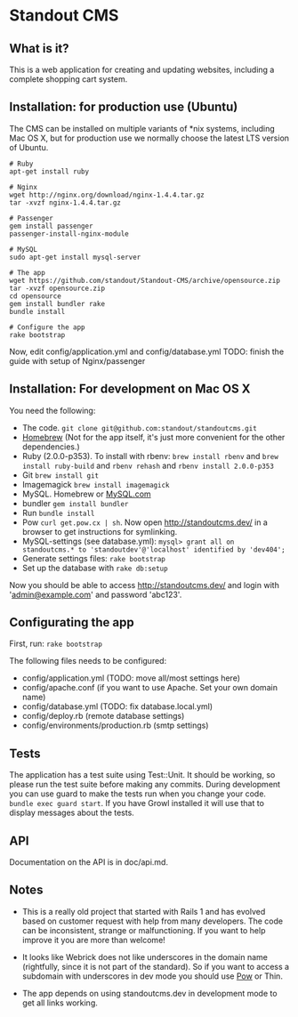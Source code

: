 # Standout CMS

## What is it?

This is a web application for creating and updating websites, including a complete shopping cart system.

## Installation: for production use (Ubuntu)

The CMS can be installed on multiple variants of *nix systems, including Mac OS X, but for production
use we normally choose the latest LTS version of Ubuntu.

```
# Ruby
apt-get install ruby

# Nginx
wget http://nginx.org/download/nginx-1.4.4.tar.gz
tar -xvzf nginx-1.4.4.tar.gz

# Passenger
gem install passenger
passenger-install-nginx-module

# MySQL
sudo apt-get install mysql-server

# The app
wget https://github.com/standout/Standout-CMS/archive/opensource.zip
tar -xvzf opensource.zip
cd opensource
gem install bundler rake
bundle install

# Configure the app
rake bootstrap

```

Now, edit config/application.yml and config/database.yml
TODO: finish the guide with setup of Nginx/passenger


## Installation: For development on Mac OS X

You need the following:

 * The code. `git clone git@github.com:standout/standoutcms.git`
 * [Homebrew](https://github.com/mxcl/homebrew/wiki/installation) (Not for the app itself, it's just more convenient for the other dependencies.)
 * Ruby (2.0.0-p353). To install with rbenv: `brew install rbenv` and `brew install ruby-build` and `rbenv rehash` and `rbenv install 2.0.0-p353`
 * Git `brew install git`
 * Imagemagick `brew install imagemagick`
 * MySQL. Homebrew or [MySQL.com](http://dev.mysql.com/downloads/mysql/)
 * bundler `gem install bundler`
 * Run `bundle install`
 * Pow `curl get.pow.cx | sh`. Now open http://standoutcms.dev/ in a browser to get instructions for symlinking.
 * MySQL-settings (see database.yml): `mysql> grant all on standoutcms.* to 'standoutdev'@'localhost' identified by 'dev404';`
 * Generate settings files: `rake bootstrap`
 * Set up the database with `rake db:setup`

Now you should be able to access http://standoutcms.dev/ and login with 'admin@example.com' and password 'abc123'.

## Configurating the app

First, run: `rake bootstrap`

The following files needs to be configured:

 * config/application.yml (TODO: move all/most settings here)
 * config/apache.conf (if you want to use Apache. Set your own domain name)
 * config/database.yml (TODO: fix database.local.yml)
 * config/deploy.rb (remote database settings)
 * config/environments/production.rb (smtp settings)

## Tests

The application has a test suite using Test::Unit. It should be working, so please run the test suite before making any commits.
During development you can use guard to make the tests run when you change your code. `bundle exec guard start`.
If you have Growl installed it will use that to display messages about the tests.

## API

Documentation on the API is in doc/api.md.

## Notes

 * This is a really old project that started with Rails 1 and has evolved based on customer request
   with help from many developers. The code can be inconsistent, strange or malfunctioning. If you want to
   help improve it you are more than welcome!

 * It looks like Webrick does not like underscores in the domain name (rightfully, since it is not part of the standard). So if you want
 to access a subdomain with underscores in dev mode you should use [Pow](http://pow.cx/) or Thin.

 * The app depends on using standoutcms.dev in development mode to get all links working.
